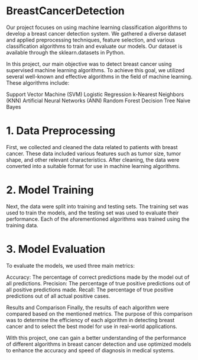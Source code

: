 # BreastCancerDetection
Our project focuses on using machine learning classification algorithms to develop a breast cancer detection system. We gathered a diverse dataset and applied preprocessing techniques, feature selection, and various classification algorithms to train and evaluate our models. Our dataset is available through the sklearn.datasets in Python.

In this project, our main objective was to detect breast cancer using supervised machine learning algorithms. To achieve this goal, we utilized several well-known and effective algorithms in the field of machine learning. These algorithms include:

Support Vector Machine (SVM)
Logistic Regression
k-Nearest Neighbors (KNN)
Artificial Neural Networks (ANN)
Random Forest
Decision Tree
Naive Bayes


# 1. Data Preprocessing
First, we collected and cleaned the data related to patients with breast cancer. These data included various features such as tumor size, tumor shape, and other relevant characteristics. After cleaning, the data were converted into a suitable format for use in machine learning algorithms.

# 2. Model Training
Next, the data were split into training and testing sets. The training set was used to train the models, and the testing set was used to evaluate their performance. Each of the aforementioned algorithms was trained using the training data.

# 3. Model Evaluation
To evaluate the models, we used three main metrics:

Accuracy: The percentage of correct predictions made by the model out of all predictions.
Precision: The percentage of true positive predictions out of all positive predictions made.
Recall: The percentage of true positive predictions out of all actual positive cases.

Results and Comparison
Finally, the results of each algorithm were compared based on the mentioned metrics. The purpose of this comparison was to determine the efficiency of each algorithm in detecting breast cancer and to select the best model for use in real-world applications.

With this project, one can gain a better understanding of the performance of different algorithms in breast cancer detection and use optimized models to enhance the accuracy and speed of diagnosis in medical systems.


